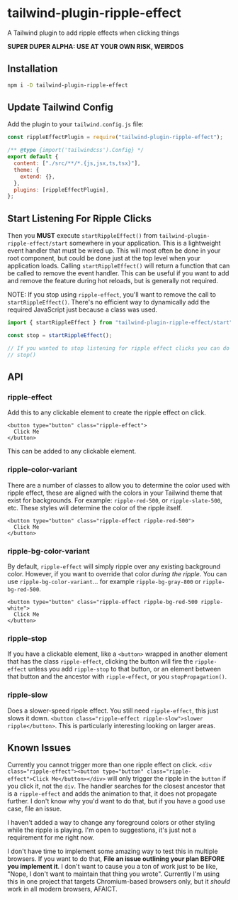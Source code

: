 # tailwind-plugin-ripple-effect

A Tailwind plugin to add ripple effects when clicking things

**SUPER DUPER ALPHA: USE AT YOUR OWN RISK, WEIRDOS**

## Installation

```sh
npm i -D tailwind-plugin-ripple-effect
```

## Update Tailwind Config

Add the plugin to your `tailwind.config.js` file:

```js
const rippleEffectPlugin = require("tailwind-plugin-ripple-effect");

/** @type {import('tailwindcss').Config} */
export default {
  content: ["./src/**/*.{js,jsx,ts,tsx}"],
  theme: {
    extend: {},
  },
  plugins: [rippleEffectPlugin],
};
```

## Start Listening For Ripple Clicks

Then you **MUST** execute `startRippleEffect()` from `tailwind-plugin-ripple-effect/start` somewhere in your application. This is a lightweight event handler that must be wired up. This will most often be done in your root component, but could be done just at the top level when your application loads. Calling `startRippleEffect()` will return a function that can be called to remove the event handler. This can be useful if you want to add and remove the feature during hot reloads, but is generally not required.

NOTE: If you stop using `ripple-effect`, you'll want to remove the call to `startRippleEffect()`. There's no efficient way to dynamically add the required JavaScript just because a class was used.

```ts
import { startRippleEffect } from "tailwind-plugin-ripple-effect/start";

const stop = startRippleEffect();

// If you wanted to stop listening for ripple effect clicks you can do that:
// stop()
```

## API

### ripple-effect

Add this to any clickable element to create the ripple effect on click.

```tsx
<button type="button" class="ripple-effect">
  Click Me
</button>
```

This can be added to any clickable element.

### ripple-color-variant

There are a number of classes to allow you to determine the color used with ripple effect, these are aligned with the colors in your Tailwind theme that exist for backgrounds. For example: `ripple-red-500`, or `ripple-slate-500`, etc. These styles will determine the color of the ripple itself.

```tsx
<button type="button" class="ripple-effect ripple-red-500">
  Click Me
</button>
```

### ripple-bg-color-variant

By default, `ripple-effect` will simply ripple over any existing background color. However, if you want to override that color _during the ripple_. You can use `ripple-bg-color-variant`... for example `ripple-bg-gray-800` or `ripple-bg-red-500`.

```tsx
<button type="button" class="ripple-effect ripple-bg-red-500 ripple-white">
  Click Me
</button>
```

### ripple-stop

If you have a clickable element, like a `<button>` wrapped in another element that has the class `ripple-effect`, clicking the button will fire the `ripple-effect` unless you add `ripple-stop` to that button, or an element between that button and the ancestor with `ripple-effect`, or you `stopPropagation()`.

### ripple-slow

Does a slower-speed ripple effect. You still need `ripple-effect`, this just slows it down. `<button class="ripple-effect ripple-slow">slower ripple</button>`. This is particularly interesting looking on larger areas.

## Known Issues

Currently you cannot trigger more than one ripple effect on click. `<div class="ripple-effect"><button type="button" class="ripple-effect">Click Me</button></div>` will only trigger the ripple in the `button` if you click it, not the `div`. The handler searches for the closest ancestor that is a `ripple-effect` and adds the animation to that, it does not propagate further. I don't know why you'd want to do that, but if you have a good use case, file an issue.

I haven't added a way to change any foreground colors or other styling while the ripple is playing. I'm open to suggestions, it's just not a requirement for me right now.

I don't have time to implement some amazing way to test this in multiple browsers. If you want to do that, **File an issue outlining your plan BEFORE you implement it**. I don't want to cause you a ton of work just to be like, "Nope, I don't want to maintain that thing you wrote". Currently I'm using this in one project that targets Chromium-based browsers only, but it _should_ work in all modern browsers, AFAICT.
